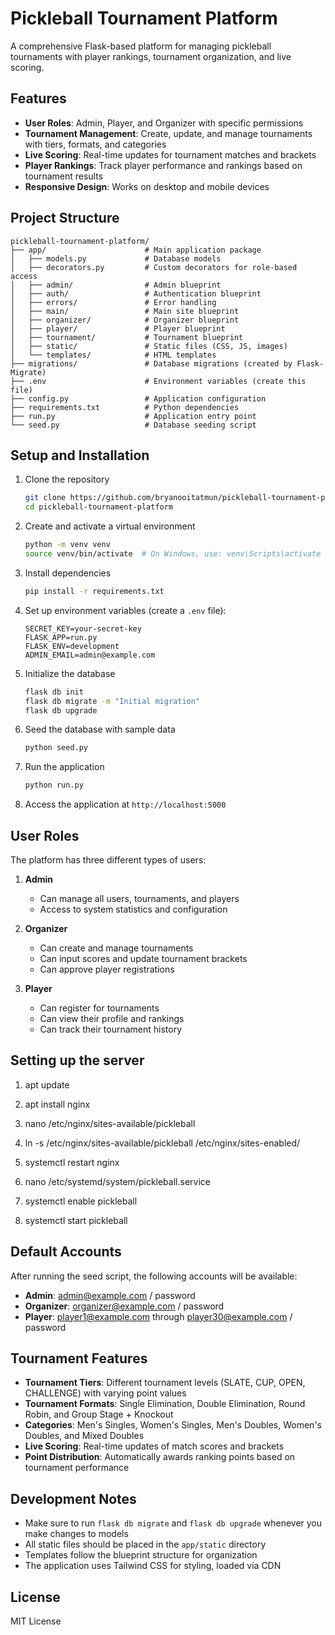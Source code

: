 # Pickleball Tournament Platform

A comprehensive Flask-based platform for managing pickleball tournaments with player rankings, tournament organization, and live scoring.

## Features

- **User Roles**: Admin, Player, and Organizer with specific permissions
- **Tournament Management**: Create, update, and manage tournaments with tiers, formats, and categories
- **Live Scoring**: Real-time updates for tournament matches and brackets
- **Player Rankings**: Track player performance and rankings based on tournament results
- **Responsive Design**: Works on desktop and mobile devices

## Project Structure

```
pickleball-tournament-platform/
├── app/                      # Main application package
│   ├── models.py             # Database models
│   ├── decorators.py         # Custom decorators for role-based access
│   ├── admin/                # Admin blueprint
│   ├── auth/                 # Authentication blueprint
│   ├── errors/               # Error handling
│   ├── main/                 # Main site blueprint
│   ├── organizer/            # Organizer blueprint
│   ├── player/               # Player blueprint
│   ├── tournament/           # Tournament blueprint
│   ├── static/               # Static files (CSS, JS, images)
│   └── templates/            # HTML templates
├── migrations/               # Database migrations (created by Flask-Migrate)
├── .env                      # Environment variables (create this file)
├── config.py                 # Application configuration
├── requirements.txt          # Python dependencies
├── run.py                    # Application entry point
└── seed.py                   # Database seeding script
```

## Setup and Installation

1. Clone the repository
   ```bash
   git clone https://github.com/bryanooitatmun/pickleball-tournament-platform.git
   cd pickleball-tournament-platform
   ```

2. Create and activate a virtual environment
   ```bash
   python -m venv venv
   source venv/bin/activate  # On Windows, use: venv\Scripts\activate
   ```

3. Install dependencies
   ```bash
   pip install -r requirements.txt
   ```

4. Set up environment variables (create a `.env` file):
   ```
   SECRET_KEY=your-secret-key
   FLASK_APP=run.py
   FLASK_ENV=development
   ADMIN_EMAIL=admin@example.com
   ```

5. Initialize the database
   ```bash
   flask db init
   flask db migrate -m "Initial migration"
   flask db upgrade
   ```

6. Seed the database with sample data
   ```bash
   python seed.py
   ```

7. Run the application
   ```bash
   python run.py
   ```

8. Access the application at `http://localhost:5000`

## User Roles

The platform has three different types of users:

1. **Admin**
   - Can manage all users, tournaments, and players
   - Access to system statistics and configuration

2. **Organizer**
   - Can create and manage tournaments
   - Can input scores and update tournament brackets
   - Can approve player registrations

3. **Player**
   - Can register for tournaments
   - Can view their profile and rankings
   - Can track their tournament history

## Setting up the server

1. apt update

2. apt install nginx

3. nano /etc/nginx/sites-available/pickleball

4. ln -s /etc/nginx/sites-available/pickleball /etc/nginx/sites-enabled/

5. systemctl restart nginx

6. nano /etc/systemd/system/pickleball.service

7. systemctl enable pickleball

8. systemctl start pickleball


## Default Accounts

After running the seed script, the following accounts will be available:

- **Admin**: admin@example.com / password
- **Organizer**: organizer@example.com / password
- **Player**: player1@example.com through player30@example.com / password

## Tournament Features

- **Tournament Tiers**: Different tournament levels (SLATE, CUP, OPEN, CHALLENGE) with varying point values
- **Tournament Formats**: Single Elimination, Double Elimination, Round Robin, and Group Stage + Knockout
- **Categories**: Men's Singles, Women's Singles, Men's Doubles, Women's Doubles, and Mixed Doubles
- **Live Scoring**: Real-time updates of match scores and brackets
- **Point Distribution**: Automatically awards ranking points based on tournament performance

## Development Notes

- Make sure to run `flask db migrate` and `flask db upgrade` whenever you make changes to models
- All static files should be placed in the `app/static` directory
- Templates follow the blueprint structure for organization
- The application uses Tailwind CSS for styling, loaded via CDN

## License

MIT License

